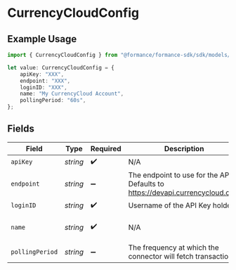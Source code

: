 # CurrencyCloudConfig

## Example Usage

```typescript
import { CurrencyCloudConfig } from "@formance/formance-sdk/sdk/models/shared";

let value: CurrencyCloudConfig = {
    apiKey: "XXX",
    endpoint: "XXX",
    loginID: "XXX",
    name: "My CurrencyCloud Account",
    pollingPeriod: "60s",
};
```

## Fields

| Field                                                                         | Type                                                                          | Required                                                                      | Description                                                                   | Example                                                                       |
| ----------------------------------------------------------------------------- | ----------------------------------------------------------------------------- | ----------------------------------------------------------------------------- | ----------------------------------------------------------------------------- | ----------------------------------------------------------------------------- |
| `apiKey`                                                                      | *string*                                                                      | :heavy_check_mark:                                                            | N/A                                                                           | XXX                                                                           |
| `endpoint`                                                                    | *string*                                                                      | :heavy_minus_sign:                                                            | The endpoint to use for the API. Defaults to https://devapi.currencycloud.com | XXX                                                                           |
| `loginID`                                                                     | *string*                                                                      | :heavy_check_mark:                                                            | Username of the API Key holder                                                | XXX                                                                           |
| `name`                                                                        | *string*                                                                      | :heavy_check_mark:                                                            | N/A                                                                           | My CurrencyCloud Account                                                      |
| `pollingPeriod`                                                               | *string*                                                                      | :heavy_minus_sign:                                                            | The frequency at which the connector will fetch transactions                  | 60s                                                                           |